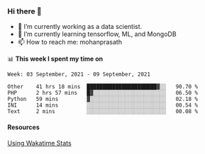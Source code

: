 ### Hi there 👋

- 🔭 I’m currently working as a data scientist.
- 🌱 I’m currently learning tensorflow, ML, and MongoDB
- 📫 How to reach me: mohanprasath

📊 **This week I spent my time on**
<!--START_SECTION:waka-->
```text
Week: 03 September, 2021 - 09 September, 2021

Other    41 hrs 18 mins  ██████████████████████▓░░   90.70 % 
PHP      2 hrs 57 mins   █▓░░░░░░░░░░░░░░░░░░░░░░░   06.50 % 
Python   59 mins         ▓░░░░░░░░░░░░░░░░░░░░░░░░   02.18 % 
INI      14 mins         ░░░░░░░░░░░░░░░░░░░░░░░░░   00.54 % 
Text     2 mins          ░░░░░░░░░░░░░░░░░░░░░░░░░   00.08 % 
```
<!--END_SECTION:waka-->

#### Resources
[Using Wakatime Stats](https://github.com/marketplace/actions/waka-readme)
